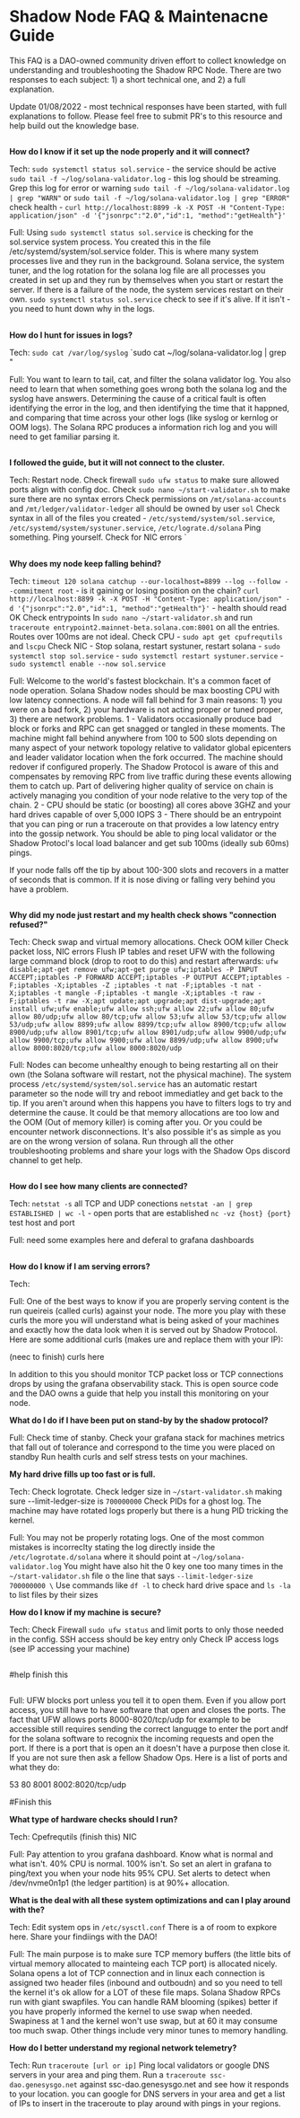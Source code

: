 # Shadow Node FAQ & Maintenacne Guide

This FAQ is a DAO-owned community driven effort to collect knowledge on understanding and troubleshooting the Shadow RPC Node. There are two responses to each subject: 1) a short technical one, and 2) a full explanation.

Update 01/08/2022 - most technical responses have been started, with full explanations to follow. Please feel free to submit PR's to this resource and help build out the knowledge base.


##
**How do I know if it set up the node properly and it will connect?**

Tech:
`sudo systemctl status sol.service` - the service should be active
`sudo tail -f ~/log/solana-validator.log` - this log should be streaming. Grep this log for error or warning `sudo tail -f ~/log/solana-validator.log | grep "WARN"` or `sudo tail -f ~/log/solana-validator.log | grep "ERROR"` 
check health - `curl http://localhost:8899 -k -X POST -H "Content-Type: application/json" -d '{"jsonrpc":"2.0","id":1, "method":"getHealth"}'`

Full:
Using `sudo systemctl status sol.service` is checking for the sol.service system process. You created this in the file /etc/systemd/system/sol.service folder. This is where many system processes live and they run in the background. Solana service, the system tuner, and the log rotation for the solana log file are all processes you created in set up and they run by themselves when you start or restart the server. If there is a failure of the node, the system services restart on their own. `sudo systemctl status sol.service` check to see if it's alive. If it isn't - you need to hunt down why in the logs.

##
**How do I hunt for issues in logs?**

Tech:
`sudo cat /var/log/syslog` 
`sudo cat ~/log/solana-validator.log | grep "
	
Full:
You want to learn to tail, cat, and filter the solana validator log. You also need to learn that when something goes wrong both the solana log and the syslog have answers. Determining the cause of a critical fault is often identifying the error in the log, and then identifying the time that it happned, and comparing that time across your other logs (like syslog or kernlog or OOM logs). The Solana RPC produces a information rich log and you will need to get familiar parsing it.

##
**I followed the guide, but it will not connect to the cluster.**

Tech:
Restart node.
Check firewall `sudo ufw status` to make sure allowed ports align with config doc.
Check `sudo nano ~/start-validator.sh` to make sure there are no syntax errors
Check permissions on `/mt/solana-accounts` and `/mt/ledger/validator-ledger` all should be owned by user `sol`
Check syntax in all of the files you created - `/etc/systemd/system/sol.service`, `/etc/systemd/system/systuner.service`, `/etc/lograte.d/solana`
Ping something. Ping yourself. Check for NIC errors `

##
**Why does my node keep falling behind?**

Tech:
`timeout 120 solana catchup --our-localhost=8899 --log --follow --commitment root` - is it gaining or losing position on the chain?
`curl http://localhost:8899 -k -X POST -H "Content-Type: application/json" -d '{"jsonrpc":"2.0","id":1, "method":"getHealth"}'` - health should read OK
Check entrypoints In `sudo nano ~/start-validator.sh` and run `traceroute entrypoint2.mainnet-beta.solana.com:8001` on all the entries. Routes over 100ms are not ideal.
Check CPU - `sudo apt get cpufrequtils` and `lscpu`
Check NIC - 
Stop solana, restart systuner, restart solana - `sudo systemctl stop sol.service` - `sudo systemctl restart systuner.service` - `sudo systemctl enable --now sol.service`
	
Full:
Welcome to the world's fastest blockchain. It's a common facet of node operation. Solana Shadow nodes should be max boosting CPU with low latency connections. A node will fall behind for 3 main reasons: 1) you were on a bad fork, 2) your hardware is not acting proper or tuned proper, 3) there are network problems.
1 - Validators occasionally produce bad block or forks and RPC can get snagged or tangled in these moments. The machine might fall behind anywhere from 100 to 500 slots depending on many aspect of your network topology relative to validator global epicenters and leader validator location when the fork occurred. The machine should redover if configured properly. The Shadow Protocol is aware of this and compensates by removing RPC from live traffic during these events allowing them to catch up. Part of delivering higher quality of service on chain is actively managing you condition of your node relative to the very top of the chain.
2 - CPU should be static (or boosting) all cores above 3GHZ and your hard drives capable of over 5,000 IOPS
3 - There should be an entrypoint that you can ping or run a traceroute on that provides a low latency entry into the gossip network. You should be able to ping local validator or the Shadow Protocl's local load balancer and get sub 100ms (ideally sub 60ms) pings.
	
If your node falls off the tip by about 100-300 slots and recovers in a matter of seconds that is common. If it is nose diving or falling very behind you have a problem. 

##
**Why did my node just restart and my health check shows "connection refused?"**
	
Tech: 
Check swap and virtual memory allocations. 
Check OOM killer
Check packet loss, NIC errors
Flush IP tables and reset UFW with the following large command block (drop to root to do this) and restart afterwards:
`ufw disable;apt-get remove ufw;apt-get purge ufw;iptables -P INPUT ACCEPT;iptables -P FORWARD ACCEPT;iptables -P OUTPUT ACCEPT;iptables -F;iptables -X;iptables -Z ;iptables -t nat -F;iptables -t nat -X;iptables -t mangle -F;iptables -t mangle -X;iptables -t raw -F;iptables -t raw -X;apt update;apt upgrade;apt dist-upgrade;apt install ufw;ufw enable;ufw allow ssh;ufw allow 22;ufw allow 80;ufw allow 80/udp;ufw allow 80/tcp;ufw allow 53;ufw allow 53/tcp;ufw allow 53/udp;ufw allow 8899;ufw allow 8899/tcp;ufw allow 8900/tcp;ufw allow 8900/udp;ufw allow 8901/tcp;ufw allow 8901/udp;ufw allow 9900/udp;ufw allow 9900/tcp;ufw allow 9900;ufw allow 8899/udp;ufw allow 8900;ufw allow 8000:8020/tcp;ufw allow 8000:8020/udp`

Full:
Nodes can become unhealthy enough to being restarting all on their own (the Solana software will restart, not the physical machine). The system process `/etc/systemd/system/sol.service` has an automatic restart parameter so the node will try and reboot immediatley and get back to the tip. If you aren't around when this happens you have to filters logs to try and determine the cause. It could be that memory allocations are too low and the OOM (Out of memory killer) is coming after you. Or you could be encounter network disconnections. It's also possible it's as simple as you are on the wrong version of solana. Run through all the other troubleshooting problems and share your logs with the Shadow Ops discord channel to get help.

##
**How do I see how many clients are connected?**

Tech:
`netstat -s` all TCP and UDP conections
`netstat -an | grep ESTABLISHED | wc -l` - open ports that are established
`nc -vz {host} {port}` test host and port

Full:
need some examples here and deferal to grafana dashboards

##
**How do I know if I am serving errors?**

Tech:
	
	
Full:
One of the best ways to know if you are properly serving content is the run queireis (called curls) against your node. The more you play with these curls the more you will understand what is being asked of your machines and exactly how the data look when it is served out by Shadow Protocol. Here are some additional curls (makes ure and replace them with your IP):
	
(neec to finish) curls here

In addition to this you should monitor TCP packet loss or TCP connections drops by using the grafana observability stack. This is open source code and the DAO owns a guide that help you install this monitoring on your node.


**What do I do if I have been put on stand-by by the shadow protocol?**
	
Full:
Check time of stanby. Check your grafana stack for machines metrics that fall out of tolerance and correspond to the time you were placed on standby
Run health curls and self stress tests on your machines.

**My hard drive fills up too fast or is full.**

Tech: 
Check logrotate.
Check ledger size in `~/start-validator.sh` making sure --limit-ledger-size is `700000000`
Check PIDs for a ghost log. The machine may have rotated logs properly but there is a hung PID tricking the kernel.
	
	
Full:
You may not be properly rotating logs. One of the most common mistakes is incorreclty stating the log directly inside the `/etc/logrotate.d/solana` where it should point at `~/log/solana-validator.log`
You might have also hit the 0 key one too many times in the `~/start-validator.sh` file o the line that says `--limit-ledger-size 700000000 \`
Use commands like `df -l` to check hard drive space and `ls -la` to list files by their sizes


**How do I know if my machine is secure?**

Tech:
Check Firewall `sudo ufw status` and limit ports to only those needed in the config. 
SSH access should be key entry only
Check IP access logs (see IP accessing your machine)
	
##
#help finish this
##
	
Full:
UFW blocks port unless you tell it to open them. Even if you allow port access, you still have to have software that open and closes the ports. The fact that UFW allows ports 8000-8020/tcp/udp for example to be accessible still requires sending the correct languqge to enter the port andf for the solana software to recognix the incoming requests and open the port. If there is a port that is open an it doesn't have a purpose then close it. If you are not sure then ask a fellow Shadow Ops. Here is a list of ports and what they do:
	
53
80
8001
8002:8020/tcp/udp
	
#Finish this

**What type of hardware checks should I run?**

Tech:
Cpefrequtils (finish this)
NIC
	
Full:
Pay attention to yrou grafana dashboard. Know what is normal and what isn't. 40% CPU is normal. 100% isn't. So set an alert in grafana to ping/text you when your node hits 95% CPU. Set alerts to detect when /dev/nvme0n1p1 (the ledger partition) is at 90%+ allocation. 


**What is the deal with all these system optimizations and can I play around with the?**

Tech:
Edit system ops in `/etc/sysctl.conf` 
There is a of room to expkore here. Share your findiings with the DAO!
	
Full:
The main purpose is to make sure TCP memory buffers (the little bits of virtual memory allocated to mainteing each TCP port) is allocated nicely. Solana opens a lot of TCP connection and in linux each connection is assigned two header files (inbound and outboudn) and so you need to tell the kernel it's ok allow for a LOT of these file maps. Solana Shadow RPCs run with giant swapfiles. You can handle RAM blooming (spikes) better if you have properly informed the kernel to use swap when needed. Swapiness at 1 and the kernel won't use swap, but at 60 it may consume too much swap. Other things include very minor tunes to memory handling.

**How do I better understand my regional network telemetry?**

Tech:
Run `traceroute [url or ip]`
Ping local validators or google DNS servers in your area and ping them.
Run a `traceroute ssc-dao.genesysgo.net` against ssc-dao.genesysgo.net and see how it responds to your location. you can google for DNS servers in your area and get a list of IPs to insert in the traceroute to play around with pings in your regions.


